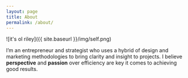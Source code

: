 ```yaml
---
layout: page
title: About
permalink: /about/
---
```


![it's ol riley]({{ site.baseurl }}/img/self.png) 

I’m an entrepreneur and strategist who uses a hybrid of design and marketing methodologies to bring clarity and insight to projects.  I believe **perspective** and **passion** over efficiency are key it comes to achieving good results. 


